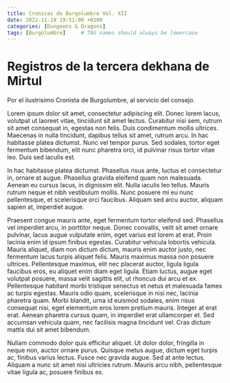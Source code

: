 ```yaml
---
title: Cronicas de Burgolumbre Vol. XII
date: 2022-11-19 19:51:00 +0100
categories: [Dungeons & Dragons]
tags: [Burgolumbre]     # TAG names should always be lowercase
---
```


# Registros de la tercera dekhana de Mirtul

Por el ilustrisimo Cronista de Burgolumbre, al servicio del consejo.

Lorem ipsum dolor sit amet, consectetur adipiscing elit. Donec lorem lacus, volutpat ut laoreet vitae, tincidunt sit amet lectus. Curabitur nisi sem, rutrum sit amet consequat in, egestas non felis. Duis condimentum mollis ultrices. Maecenas in nulla tincidunt, dapibus tellus sit amet, rutrum arcu. In hac habitasse platea dictumst. Nunc vel tempor purus. Sed sodales, tortor eget fermentum bibendum, elit nunc pharetra orci, id pulvinar risus tortor vitae leo. Duis sed iaculis est.

In hac habitasse platea dictumst. Phasellus risus ante, luctus et consectetur in, ornare at augue. Phasellus gravida eleifend quam non malesuada. Aenean eu cursus lacus, in dignissim elit. Nulla iaculis leo tellus. Mauris rutrum neque et nibh vestibulum mollis. Nunc posuere mi eu nunc pellentesque, et scelerisque orci faucibus. Aliquam sed arcu auctor, aliquam sapien at, imperdiet augue.

Praesent congue mauris ante, eget fermentum tortor eleifend sed. Phasellus vel imperdiet arcu, in porttitor neque. Donec convallis, velit sit amet ornare pulvinar, lacus augue vulputate enim, eget varius est lorem at erat. Proin lacinia enim id ipsum finibus egestas. Curabitur vehicula lobortis vehicula. Mauris aliquet, diam non dictum dictum, mauris enim auctor justo, nec fermentum lacus turpis aliquet felis. Mauris maximus massa non posuere ultrices. Pellentesque maximus, elit nec placerat auctor, ligula ligula faucibus eros, eu aliquet enim diam eget ligula. Etiam luctus, augue eget volutpat posuere, massa velit sagittis elit, ut rhoncus dui arcu et ex. Pellentesque habitant morbi tristique senectus et netus et malesuada fames ac turpis egestas. Mauris odio quam, scelerisque in nisi nec, lacinia pharetra quam. Morbi blandit, urna id euismod sodales, enim risus consequat nisi, eget elementum eros lorem pretium mauris. Integer at erat erat. Aenean pharetra cursus quam, in imperdiet erat ullamcorper et. Sed accumsan vehicula quam, nec facilisis magna tincidunt vel. Cras dictum mattis dui sit amet bibendum.

Nullam commodo dolor quis efficitur aliquet. Ut dolor dolor, fringilla in neque non, auctor ornare purus. Quisque metus augue, dictum eget turpis ac, finibus varius lectus. Fusce nec gravida augue. Sed at ante lectus. Aliquam a nunc sit amet nisi ultricies rutrum. Mauris arcu nibh, pellentesque vitae ligula ac, posuere finibus ex.